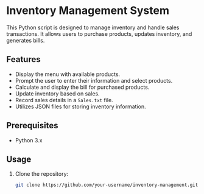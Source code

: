 # Inventory Management System

This Python script is designed to manage inventory and handle sales transactions. It allows users to purchase products, updates inventory, and generates bills.

## Features

- Display the menu with available products.
- Prompt the user to enter their information and select products.
- Calculate and display the bill for purchased products.
- Update inventory based on sales.
- Record sales details in a `Sales.txt` file.
- Utilizes JSON files for storing inventory information.

## Prerequisites

- Python 3.x

## Usage

1. Clone the repository:
   ```sh
   git clone https://github.com/your-username/inventory-management.git


